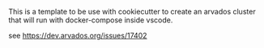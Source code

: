 This is a template to be use with cookiecutter to create an arvados cluster
that will run with docker-compose inside vscode.

see https://dev.arvados.org/issues/17402
